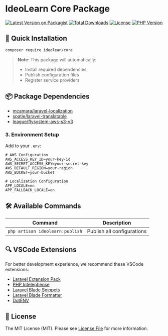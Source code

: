 # IdeoLearn Core Package

[![Latest Version on Packagist](https://img.shields.io/packagist/v/ideolean/core.svg?style=flat-square)](https://packagist.org/packages/ideolean/core)
[![Total Downloads](https://img.shields.io/packagist/dt/ideolean/core.svg?style=flat-square)](https://packagist.org/packages/ideolean/core)
[![License](https://img.shields.io/packagist/l/ideolean/core.svg?style=flat-square)](https://packagist.org/packages/ideolean/core)
[![PHP Version](https://img.shields.io/packagist/php-v/ideolean/core.svg?style=flat-square)](https://packagist.org/packages/ideolean/core)

## 🚀 Quick Installation

```bash
composer require ideolean/core
```

> **Note**: This package will automatically:
>
> - Install required dependencies
> - Publish configuration files
> - Register service providers

## 📦 Package Dependencies

- [mcamara/laravel-localization](https://github.com/mcamara/laravel-localization)
- [spatie/laravel-translatable](https://github.com/spatie/laravel-translatable)
- [league/flysystem-aws-s3-v3](https://github.com/thephpleague/flysystem-aws-s3-v3)

### 3. Environment Setup

Add to your `.env`:

```env
# AWS Configuration
AWS_ACCESS_KEY_ID=your-key-id
AWS_SECRET_ACCESS_KEY=your-secret-key
AWS_DEFAULT_REGION=your-region
AWS_BUCKET=your-bucket

# Localization Configuration
APP_LOCALE=en
APP_FALLBACK_LOCALE=en
```

## 🛠️ Available Commands

| Command | Description |
|---------|-------------|
| `php artisan ideolearn:publish` | Publish all configurations |

## 🔍 VSCode Extensions

For better development experience, we recommend these VSCode extensions:

- [Laravel Extension Pack](https://marketplace.visualstudio.com/items?itemName=onecentlin.laravel-extension-pack)
- [PHP Intelephense](https://marketplace.visualstudio.com/items?itemName=bmewburn.vscode-intelephense-client)
- [Laravel Blade Snippets](https://marketplace.visualstudio.com/items?itemName=onecentlin.laravel-blade)
- [Laravel Blade Formatter](https://marketplace.visualstudio.com/items?itemName=shufo.vscode-blade-formatter)
- [DotENV](https://marketplace.visualstudio.com/items?itemName=mikestead.dotenv)

## 📄 License

The MIT License (MIT). Please see [License File](LICENSE.md) for more information.

